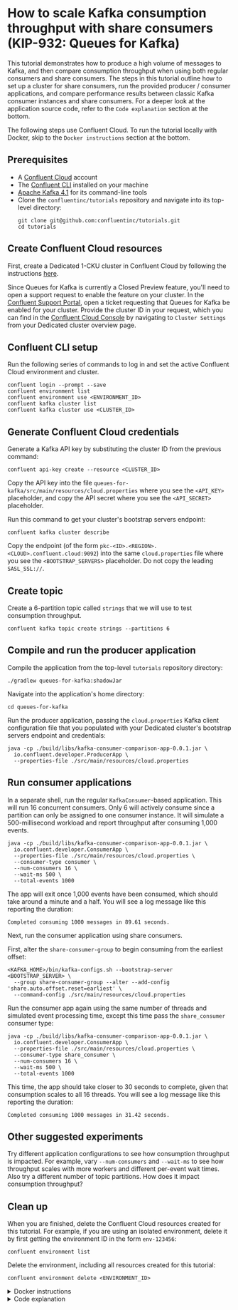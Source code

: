 <!-- title: How to scale Kafka consumption throughput with share consumers (KIP-932: Queues for Kafka) -->
<!-- description: In this tutorial, learn how to scale Kafka consumption throughput with share consumers (from KIP-932: Queues for Kafka), with step-by-step instructions and supporting code. -->

# How to scale Kafka consumption throughput with share consumers (KIP-932: Queues for Kafka)

This tutorial demonstrates how to produce a high volume of messages to Kafka, and then compare consumption throughput when using both regular consumers and share consumers. The steps in this tutorial outline how to set up a cluster for share consumers, run the provided producer / consumer applications, and compare performance results between classic Kafka consumer instances and share consumers. For a deeper look at the application source code, refer to the `Code explanation` section at the bottom.

The following steps use Confluent Cloud. To run the tutorial locally with Docker, skip to the `Docker instructions` section at the bottom.

## Prerequisites

- A [Confluent Cloud](https://confluent.cloud/signup) account
- The [Confluent CLI](https://docs.confluent.io/confluent-cli/current/install.html) installed on your machine
- [Apache Kafka 4.1](https://kafka.apache.org/downloads) for its command-line tools
- Clone the `confluentinc/tutorials` repository and navigate into its top-level directory:
  ```shell
  git clone git@github.com:confluentinc/tutorials.git
  cd tutorials
  ```

## Create Confluent Cloud resources

First, create a Dedicated 1-CKU cluster in Confluent Cloud by following the instructions [here](https://docs.confluent.io/cloud/current/clusters/create-cluster.html#create-ak-clusters).

Since Queues for Kafka is currently a Closed Preview feature, you'll need to open a support request to enable the feature on your cluster. In the [Confluent Support Portal](https://support.confluent.io/), open a ticket requesting that Queues for Kafka be enabled for your cluster. Provide the cluster ID in your request, which you can find in the [Confluent Cloud Console](https://confluent.cloud/) by navigating to `Cluster Settings` from your Dedicated cluster overview page.

## Confluent CLI setup

Run the following series of commands to log in and set the active Confluent Cloud environment and cluster.

```shell
confluent login --prompt --save
confluent environment list
confluent environment use <ENVIRONMENT_ID>
confluent kafka cluster list
confluent kafka cluster use <CLUSTER_ID>
```

## Generate Confluent Cloud credentials

Generate a Kafka API key by substituting the cluster ID from the previous command:

```shell
confluent api-key create --resource <CLUSTER_ID>
```

Copy the API key into the file `queues-for-kafka/src/main/resources/cloud.properties` where you see the `<API_KEY>` placeholder, and copy the API secret where you see the `<API_SECRET>` placeholder.

Run this command to get your cluster's bootstrap servers endpoint:

```shell
confluent kafka cluster describe
```

Copy the endpoint (of the form `pkc-<ID>.<REGION>.<CLOUD>.confluent.cloud:9092`) into the same `cloud.properties` file where you see the `<BOOTSTRAP_SERVERS>` placeholder. Do not copy the leading `SASL_SSL://`.

## Create topic

Create a 6-partition topic called `strings` that we will use to test consumption throughput.

```shell
confluent kafka topic create strings --partitions 6
```

## Compile and run the producer application

Compile the application from the top-level `tutorials` repository directory:

```shell
./gradlew queues-for-kafka:shadowJar
```

Navigate into the application's home directory:

```shell
cd queues-for-kafka
```

Run the producer application, passing the `cloud.properties` Kafka client configuration file that you populated with your Dedicated cluster's bootstrap servers endpoint and credentials:

```shell
java -cp ./build/libs/kafka-consumer-comparison-app-0.0.1.jar \
  io.confluent.developer.ProducerApp \
  --properties-file ./src/main/resources/cloud.properties
```

## Run consumer applications

In a separate shell, run the regular `KafkaConsumer`-based application. This will run 16 concurrent consumers. Only 6 will actively consume since a partition can only be assigned to one consumer instance. It will simulate a 500-millisecond workload and report throughput after consuming 1,000 events.

```shell
java -cp ./build/libs/kafka-consumer-comparison-app-0.0.1.jar \
  io.confluent.developer.ConsumerApp \
  --properties-file ./src/main/resources/cloud.properties \
  --consumer-type consumer \
  --num-consumers 16 \
  --wait-ms 500 \
  --total-events 1000
```

The app will exit once 1,000 events have been consumed, which should take around a minute and a half. You will see a log message like this reporting the duration:

```plaintext
Completed consuming 1000 messages in 89.61 seconds.
```

Next, run the consumer application using share consumers.

First, alter the `share-consumer-group` to begin consuming from the earliest offset:

```shell
<KAFKA_HOME>/bin/kafka-configs.sh --bootstrap-server <BOOTSTRAP_SERVER> \
  --group share-consumer-group --alter --add-config 'share.auto.offset.reset=earliest' \
  --command-config ./src/main/resources/cloud.properties
```

Run the consumer app again using the same number of threads and simulated event processing time, except this time pass the `share_consumer` consumer type:

```shell
java -cp ./build/libs/kafka-consumer-comparison-app-0.0.1.jar \
  io.confluent.developer.ConsumerApp \
  --properties-file ./src/main/resources/cloud.properties \
  --consumer-type share_consumer \
  --num-consumers 16 \
  --wait-ms 500 \
  --total-events 1000
```

This time, the app should take closer to 30 seconds to complete, given that consumption scales to all 16 threads. You will see a log message like this reporting the duration:

```plaintext
Completed consuming 1000 messages in 31.42 seconds.
```

## Other suggested experiments

Try different application configurations to see how consumption throughput is impacted. For example, vary `--num-consumers` and `--wait-ms` to see how throughput scales with more workers and different per-event wait times. Also try a different number of topic partitions. How does it impact consumption throughput?

## Clean up

When you are finished, delete the Confluent Cloud resources created for this tutorial. For example, if you are using an isolated environment, delete it by first getting the environment ID in the form `env-123456`:

```shell
confluent environment list
```

Delete the environment, including all resources created for this tutorial:

```shell
confluent environment delete <ENVIRONMENT_ID>
```

<details>
  <summary>Docker instructions</summary>

  ## Prerequisites

  * Docker running via [Docker Desktop](https://docs.docker.com/desktop/) or [Docker Engine](https://docs.docker.com/engine/install/)
  * [Docker Compose](https://docs.docker.com/compose/install/). Ensure that the command `docker compose version` succeeds.
  * Clone the `confluentinc/tutorials` repository and navigate into its top-level directory:
    ```shell
    git clone git@github.com:confluentinc/tutorials.git
    cd tutorials
    ```

  ## Start Kafka in Docker

  Start Apache Kafka 4.1 with the following command:

  ```shell
  docker compose -f ./queues-for-kafka/docker-compose.yml up -d
  ```

  ## Enable share consumption

  Open a shell in the broker container:

  ```shell
  docker exec --workdir /opt/kafka/bin/ -it broker /bin/bash
  ```

  Enable share consumers:

  ```shell
  ./kafka-features.sh --bootstrap-server localhost:9092 upgrade --feature share.version=1
  ```

  Alter the `share-consumer-group` share group to begin consuming from the earliest offset:

  ```shell
  ./kafka-configs.sh --bootstrap-server localhost:9092 \
    --group share-consumer-group --alter \
    --add-config 'share.auto.offset.reset=earliest'
  ```

  ## Create topics

  In the broker container, create a topic called `strings` with 6 partitions:

  ```shell
  ./kafka-topics.sh --bootstrap-server localhost:9092 --create \
    --partitions 6 --topic strings
  ```

  Enter `Ctrl+D` to exit the container shell.

  ## Compile and run the producer application

  On your local machine, compile the app:

  ```shell
  ./gradlew queues-for-kafka:shadowJar
  ```

  Navigate into the application's home directory:

  ```shell
  cd queues-for-kafka
  ```

  Run the producer application, passing the `local.properties` Kafka client configuration file that points to the broker's bootstrap servers endpoint at `localhost:9092`:

  ```shell
  java -cp ./build/libs/kafka-consumer-comparison-app-0.0.1.jar \
      io.confluent.developer.ProducerApp \
      --properties-file ./src/main/resources/local.properties
  ```

  ## Run consumer applications

  In a separate shell, run the regular `KafkaConsumer`-based application. This will run 16 concurrent consumers. Only 6 will actively consume since a partition can only be assigned to one consumer instance. It will simulate a 500-millisecond workload and report throughput after consuming 1,000 events.

  ```shell
  java -cp ./build/libs/kafka-consumer-comparison-app-0.0.1.jar \
      io.confluent.developer.ConsumerApp \
      --properties-file ./src/main/resources/local.properties \
      --consumer-type consumer \
      --num-consumers 16 \
      --wait-ms 500 \
      --total-events 1000
  ```

  The app will exit once 1,000 events have been consumed, which should take around a minute and a half. You will see a log message like this reporting the duration:

  ```plaintext
  Completed consuming 1000 messages in 89.61 seconds.
  ```

  Next, run the consumer app again using the same number of threads and simulated event processing time, except this time pass the `share_consumer` consumer type:

  ```shell
  java -cp ./build/libs/kafka-consumer-comparison-app-0.0.1.jar \
      io.confluent.developer.ConsumerApp \
      --properties-file ./src/main/resources/local.properties \
      --consumer-type share_consumer \
      --num-consumers 16 \
      --wait-ms 500 \
      --total-events 1000
  ```

  This time, the app should take closer to 30 seconds to complete, given that consumption scales to all 16 threads. You will see a log message like this reporting the duration:

  ```plaintext
  Completed consuming 1000 messages in 31.42 seconds.
  ```

  ## Other suggested experiments

  Try different application configurations to see how consumption throughput is impacted. For example, vary `--num-consumers` and `--wait-ms` to see how throughput scales with more workers and different per-event wait times. Also try a different number of topic partitions. How does it impact consumption throughput?

  ## Clean up

  From your local machine, stop the broker container:

  ```shell
  docker compose -f ./queues-for-kafka/docker-compose.yml down
  ```

</details>

<details>
  <summary>Code explanation</summary>

  This section summarizes the key application source files under `src/main/java/io/confluent/developer`.

  - **`ProducerApp.java`**: Standalone producer that sends a high volume of string messages to the `strings` topic.

      - Parses CLI options via `ProducerAppArgParser` to locate the Kafka client properties file.
      - Builds a `KafkaProducer<String, String>` with `StringSerializer` for keys/values and `acks=all` for durability.
      - Produces 1,000,000 messages (key and value are the stringified index), logs progress every 10,000, and throttles briefly to keep the producer running longer and avoid overwhelming the broker.
      - The producer flushes every event so that there aren't large batches. This ensures that each multiple share consumers will be able to actively consume from a given partition.

  - **`ConsumerApp.java`**: Orchestrates multi-threaded consumption to compare regular `KafkaConsumer` vs `KafkaShareConsumer`-based throughput.

      - Parses CLI options via `ConsumerAppArgParser`:
          - `--consumer-type` selects `consumer` (regular) or `share_consumer` (share consumer).
          - `--num-consumers` controls the number of consumer worker threads.
          - `--wait-ms` simulates per-record processing time (sleep per event).
          - `--total-events` stops after consuming the specified number of events across all workers.
      - Builds consumer properties common to both implementations: `StringDeserializer` for keys/values and the appropriate group.
          - For regular consumers: sets `group.id=consumer-group` and `auto.offset.reset=earliest`.
          - For share consumers: sets `group.id=share-consumer-group`, `share.acknowledgement.mode=explicit`, and `max.poll.records=100`.
      - Creates an `ExecutorService` and launches N `ConsumerThread` workers with an event handler that:
          - Sleeps for `--wait-ms` to simulate work.
          - Atomically counts records across all workers, logs progress periodically, and records total elapsed time when `--total-events` is reached.
      - Adds a shutdown hook to close all consumers and the executor service cleanly.

  - **`ConsumerThread.java`**: A runnable worker used by `ConsumerApp` that encapsulates the consumption loop for either consumer type.

      - Two constructors: one for a `KafkaConsumer` and one for a `KafkaShareConsumer`. Each subscribes the consumer to the `strings` topic.
      - In `run()`, polls for events and invokes the provided `EventHandler` per record.
          - Share consumer path: after handling a record, explicitly acknowledges with `AcknowledgeType.ACCEPT` or `REJECT` on error.
          - Regular consumer path: handles records without explicit acknowledgements (normal consumer semantics).
      - Cleanly closes the underlying consumers and exits once the desired number of events is consumed.

  - **`ConsumerAppArgParser.java`**: Command-line parsing and validation for the consumer app using Apache Commons CLI.

      - Options: `--properties-file`, `--consumer-type`, `--num-consumers`, `--wait-ms`, and `--total-events`.
      - Validates ranges (e.g., consumers 1–16, wait 1–5000 ms, events 1–1,000,000).

  - **`ProducerAppArgParser.java`**: Minimal command-line parsing for the producer app.
      - Option: `--properties-file` to locate the Kafka client configuration.

  ### Notes

  - All examples use the topic `strings`. Adjust the topic name in the source if needed.
  - Kafka client configuration is provided via the properties files in `src/main/resources` (`cloud.properties` or `local.properties`).

</details>
